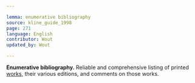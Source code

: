 ```yaml
---

lemma: enumerative bibliography
source: kline_guide_1998
page: 271
language: English
contributor: Wout
updated_by: Wout

---
```


**Enumerative bibliography.** Reliable and comprehensive listing of printed [works](work.html), their various editions, and comments on those works.
